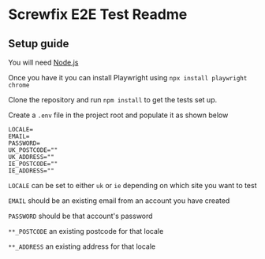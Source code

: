 # Screwfix E2E Test Readme

## Setup guide

You will need [Node.js](https://nodejs.org/en/download/current)

Once you have it you can install Playwright using
`npx install playwright chrome`

Clone the repository and run `npm install` to get the tests set up.

Create a `.env` file in the project root and populate it  as shown below

```
LOCALE=
EMAIL=
PASSWORD=
UK_POSTCODE=""
UK_ADDRESS=""
IE_POSTCODE=""
IE_ADDRESS=""
```

`LOCALE` can be set to either `uk` or `ie` depending on which site you want to test

`EMAIL` should be an existing email from an account you have created

`PASSWORD` should be that account's password

`**_POSTCODE` an existing postcode for that locale

`**_ADDRESS` an existing address for that locale
